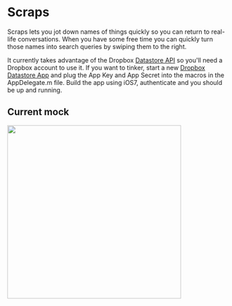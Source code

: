 # Scraps

Scraps lets you jot down names of things quickly so you can return to real-life conversations. When you have some free time you can quickly turn those names into search queries by swiping them to the right.

It currently takes advantage of the Dropbox [Datastore API](http://www.dropbox.com/developers/datastore) so you'll need a Dropbox account to use it. If you want to tinker, start a new [Dropbox Datastore App](https://www.dropbox.com/developers/app_info/) and plug the App Key and App Secret into the macros in the AppDelegate.m file. Build the app using iOS7, authenticate and you should be up and running.

## Current mock

<img src="https://raw.github.com/nathanborror/Scraps/master/MOCK.png" width="395">
